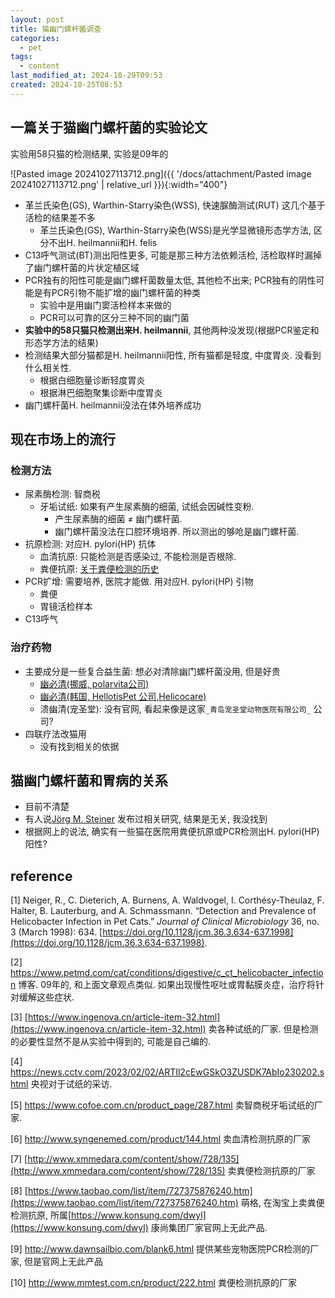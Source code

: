 ```yaml
---
layout: post
title: 猫幽门螺杆菌调查
categories:
  - pet
tags:
  - content
last_modified_at: 2024-10-29T09:53
created: 2024-10-25T08:53
---
```


## 一篇关于猫幽门螺杆菌的实验论文

实验用58只猫的检测结果, 实验是09年的

![Pasted image 20241027113712.png]({{ '/docs/attachment/Pasted image 20241027113712.png' | relative_url }}){:width="400"}

- 革兰氏染色(GS), Warthin-Starry染色(WSS), 快速脲酶测试(RUT) 这几个基于活检的结果差不多
	- 革兰氏染色(GS), Warthin-Starry染色(WSS)是光学显微镜形态学方法, 区分不出H. heilmannii和H. felis
- C13呼气测试(BT)测出阳性更多, 可能是那三种方法依赖活检, 活检取样时漏掉了幽门螺杆菌的片状定植区域
- PCR独有的阳性可能是幽门螺杆菌数量太低, 其他检不出来; PCR独有的阴性可能是有PCR引物不能扩增的幽门螺杆菌的种类
	- 实验中是用幽门窦活检样本来做的
	- PCR可以可靠的区分三种不同的幽门菌
- **实验中的58只猫只检测出来H. heilmannii**, 其他两种没发现(根据PCR鉴定和形态学方法的结果)
- 检测结果大部分猫都是H. heilmannii阳性, 所有猫都是轻度, 中度胃炎. 没看到什么相关性.
	- 根据白细胞量诊断轻度胃炎
	- 根据淋巴细胞聚集诊断中度胃炎
- 幽门螺杆菌H. heilmannii没法在体外培养成功


## 现在市场上的流行

### 检测方法

- 尿素酶检测: 智商税
	- 牙垢试纸: 如果有产生尿素酶的细菌, 试纸会因碱性变粉. 
		- 产生尿素酶的细菌 $\ne$ 幽门螺杆菌. 
		- 幽门螺杆菌没法在口腔环境培养. 所以测出的够呛是幽门螺杆菌.
- 抗原检测: 对应H. pylori(HP) 抗体
	- 血清抗原: 只能检测是否感染过, 不能检测是否根除.
	- 粪便抗原: [关于粪便检测的历史](https://medlineplus.gov/lab-tests/helicobacter-pylori-h-pylori-tests/) 
- PCR扩增: 需要培养, 医院才能做. 用对应H. pylori(HP) 引物
	- 粪便
	- 胃镜活检样本
- C13呼气

### 治疗药物

- 主要成分是一些复合益生菌: 想必对清除幽门螺杆菌没用, 但是好贵
	- [幽必清(挪威, polarvita公司)](https://polarvita.hk/product/mage-pro-vegan/) 
	- [幽必清(韩国, HellotisPet 公司,Helicocare)](https://hellotis.com/product/%ED%97%AC%EB%A1%9C%ED%8B%B0%EC%8A%A4%ED%8E%AB-%ED%97%AC%EB%A6%AC%EC%BD%94%EB%B0%94%EC%9D%B4-30%ED%8F%AC/37/category/42/display/1/ ) 
	- 溃幽清(宠圣堂): 没有官网, 看起来像是这家`_青岛宠圣堂动物医院有限公司_` 公司? 
- 四联疗法改猫用
	- 没有找到相关的依据


## 猫幽门螺杆菌和胃病的关系

- 目前不清楚
- 有人说[Jörg M. Steiner](https://vetmed.tamu.edu/gilab/staff/dr-joerg-steiner/) 发布过相关研究, 结果是无关, 我没找到
- 根据网上的说法, 确实有一些猫在医院用粪便抗原或PCR检测出H. pylori(HP) 阳性? 

## reference

[1]  Neiger, R., C. Dieterich, A. Burnens, A. Waldvogel, I. Corthésy-Theulaz, F. Halter, B. Lauterburg, and A. Schmassmann. “Detection and Prevalence of Helicobacter Infection in Pet Cats.” _Journal of Clinical Microbiology_ 36, no. 3 (March 1998): 634. [https://doi.org/10.1128/jcm.36.3.634-637.1998](https://doi.org/10.1128/jcm.36.3.634-637.1998).

[2]  https://www.petmd.com/cat/conditions/digestive/c_ct_helicobacter_infection 博客. 09年的, 和上面文章观点类似. 如果出现慢性呕吐或胃黏膜炎症，治疗将针对缓解这些症状.

[3]  [https://www.ingenova.cn/article-item-32.html](https://www.ingenova.cn/article-item-32.html) 卖各种试纸的厂家. 但是检测的必要性显然不是从实验中得到的, 可能是自己编的.

[4] https://news.cctv.com/2023/02/02/ARTIl2cEwGSkO3ZUSDK7AbIo230202.shtml 央视对于试纸的采访. 

[5]  https://www.cofoe.com.cn/product_page/287.html 卖智商税牙垢试纸的厂家. 

[6]  http://www.syngenemed.com/product/144.html 卖血清检测抗原的厂家

[7]  [http://www.xmmedara.com/content/show/728/135](http://www.xmmedara.com/content/show/728/135)  卖粪便检测抗原的厂家

[8]  [https://www.taobao.com/list/item/727375876240.htm](https://www.taobao.com/list/item/727375876240.htm) 萌格, 在淘宝上卖粪便检测抗原, 所属[https://www.konsung.com/dwyl](https://www.konsung.com/dwyl) 康尚集团厂家官网上无此产品.

[9]   http://www.dawnsailbio.com/blank6.html 提供某些宠物医院PCR检测的厂家, 但是官网上无此产品

[10]  http://www.mmtest.com.cn/product/222.html 粪便检测抗原的厂家

